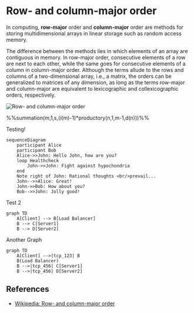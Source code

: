 # Row- and column-major order

In computing, **row-major** order and **column-major** order are methods for
storing multidimensional arrays in linear storage such as random access memory.

The difference between the methods lies in which elements of an array are
contiguous in memory. In row-major order, consecutive elements of a row are
next to each other, while the same goes for consecutive elements of a column in
column-major order. Although the terms allude to the rows and columns of a
two-dimensional array, i.e., a matrix, the orders can be generalized to
matrices of any dimension, as long as the terms row-major and column-major are
equivalent to lexicographic and collexicographic orders, respectively.

![Row- and column-major order](https://upload.wikimedia.org/wikipedia/commons/thumb/4/4d/Row_and_column_major_order.svg/180px-Row_and_column_major_order.svg.png "Row- and column-major order")

%%summation(m,1,s,(i(m)-1)\*productory(n,1,m-1,d(n)))%%

Testing!

```mermaid
sequenceDiagram
    participant Alice
    participant Bob
    Alice->>John: Hello John, how are you?
    loop Healthcheck
        John->>John: Fight against hypochondria
    end
    Note right of John: Rational thoughts <br/>prevail...
    John-->>Alice: Great!
    John->>Bob: How about you?
    Bob-->>John: Jolly good!
```

Test 2

```mermaid
graph TD
    A[Client] --> B[Load Balancer]
    B --> C[Server1]
    B --> D[Server2]
```

Another Graph

```mermaid
graph TD
    A[Client] -->|tcp_123| B
    B(Load Balancer)
    B -->|tcp_456| C[Server1]
    B -->|tcp_456| D[Server2]
```

## References

- [Wikipedia: Row- and column-major order](https://en.wikipedia.org/wiki/Row-_and_column-major_order)
